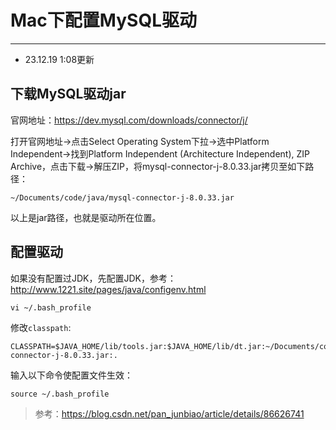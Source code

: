 # Mac下配置MySQL驱动
---
* 23.12.19 1:08更新

## 下载MySQL驱动jar

官网地址：https://dev.mysql.com/downloads/connector/j/

打开官网地址->点击Select Operating System下拉->选中Platform Independent->找到Platform Independent (Architecture Independent), ZIP Archive，点击下载->解压ZIP，将mysql-connector-j-8.0.33.jar拷贝至如下路径：
```
~/Documents/code/java/mysql-connector-j-8.0.33.jar
```
以上是jar路径，也就是驱动所在位置。

## 配置驱动

如果没有配置过JDK，先配置JDK，参考：http://www.1221.site/pages/java/configenv.html

```
vi ~/.bash_profile
```
修改`classpath`:
```
CLASSPATH=$JAVA_HOME/lib/tools.jar:$JAVA_HOME/lib/dt.jar:~/Documents/code/java/mysql-connector-j-8.0.33.jar:.
```
输入以下命令使配置文件生效：
```
source ~/.bash_profile
```

>参考：https://blog.csdn.net/pan_junbiao/article/details/86626741

